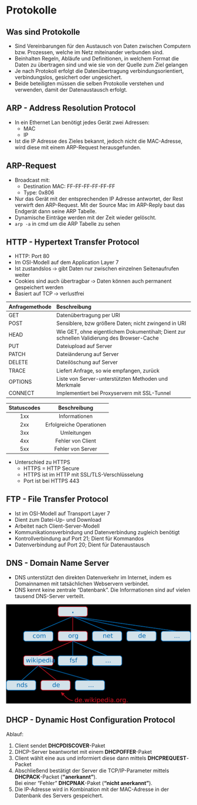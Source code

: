 Protokolle
====

Was sind Protokolle
----

- Sind Vereinbarungen für den Austausch von Daten zwischen Computern bzw. Prozessen, welche im Netz miteinander verbunden sind.
- Beinhalten Regeln, Abläufe und Definitionen, in welchem Format die Daten zu übertragen sind und wie sie von der Quelle zum Ziel gelangen
- Je nach Protokoll erfolgt die Datenübertragung verbindungsorientiert, verbindungslos, gesichert oder ungesichert. 
- Beide beteiligten müssen die selben Protokolle verstehen und verwenden, damit der Datenaustausch erfolgt.

ARP - Address Resolution Protocol
----

- In ein Ethernet Lan benötigt jedes Gerät zwei Adressen:
   - MAC
   - IP
- Ist die IP Adresse des Zieles bekannt, jedoch nicht die MAC-Adresse, wird diese mit einem ARP-Request herausgefunden.

ARP-Request
----

- Broadcast mit:
   - Destination MAC: FF-FF-FF-FF-FF-FF
   - Type: 0x806
- Nur das Gerät mit der entsprechenden IP Adresse antwortet, der Rest verwirft den ARP-Request. Mit der Source Mac im ARP-Reply baut das Endgerät dann seine ARP Tabelle.
- Dynamische Einträge werden mit der Zeit wieder gelöscht.
- ``arp -a`` in cmd um die ARP Tabelle zu sehen

HTTP - Hypertext Transfer Protocol
----

- HTTP: Port 80
- Im OSI-Modell auf dem Application Layer 7
- Ist zustandslos ➩ gibt Daten nur zwischen einzelnen Seitenaufrufen weiter
- Cookies sind auch übertragbar ➩ Daten können auch permanent gespeichert werden
- Basiert auf TCP ➩ verlustfrei

| Anfragemethode | Beschreibung |
|:-------------- |:------------ |
| GET            | Datenübertragung per URI |
| POST           | Sensiblere, bzw größere Daten; nicht zwingend in URI |
| HEAD           | Wie GET, ohne eigentlichem Dokumentihalt; Dient zur schnellen Validierung des Browser-Cache |
| PUT            | Dateiupload auf Server |
| PATCH          | Dateiänderung auf Server |
| DELETE         | Dateilöschung auf Server |
| TRACE          | Liefert Anfrage, so wie empfangen, zurück |
| OPTIONS        | Liste von Server-unterstützten Methoden und Merkmale |
| CONNECT        | Implementiert bei Proxyservern mit SSL-Tunnel |

| Statuscodes | Beschreibung             |
|:-----------:|:------------------------:|
| 1xx         | Informationen            |
| 2xx         | Erfolgreiche Operationen |
| 3xx         | Umleitungen              |
| 4xx         | Fehler von Client        |
| 5xx         | Fehler von Server        |

- Unterschied zu HTTPS
   - HTTPS = HTTP Secure
   - HTTPS ist im HTTP mit SSL/TLS-Verschlüsselung
   - Port ist bei HTTPS 443


FTP - File Transfer Protocol
----

- Ist im OSI-Modell auf Transport Layer 7
- Dient zum Datei-Up- und Download
- Arbeitet nach Client-Server-Modell
- Kommunikationsverbindung und Datenverbindung zugleich benötigt
- Kontrollverbindung auf Port 21; Dient für Kommandos
- Datenverbindung auf Port 20; Dient für Datenaustausch

DNS - Domain Name Server
----

- DNS unterstützt den direkten Datenverkehr im Internet, indem es Domainnamen mit tatsächlichen Webservern verbindet.
- DNS kennt keine zentrale “Datenbank”. Die Informationen sind auf vielen tausend DNS-Server verteilt.

![Protokolle000.png](./images/Protokolle000.png)

DHCP - Dynamic Host Configuration Protocol
----

Ablauf:
1. Client sendet **DHCPDISCOVER**-Paket
2. DHCP-Server beantwortet mit einem **DHCPOFFER**-Paket
3. Client wählt eine aus und informiert diese dann mittels **DHCPREQUEST**-Packet
4. Abschließend bestätigt der Server die TCP/IP-Parameter mittels **DHCPACK**-Packet (**“anerkannt”**). <br/> Bei einer “Fehler” **DHCPNAK**-Paket (**“nicht anerkannt”**).
5. Die IP-Adresse wird in Kombination mit der MAC-Adresse in der Datenbank des Servers gespeichert.
